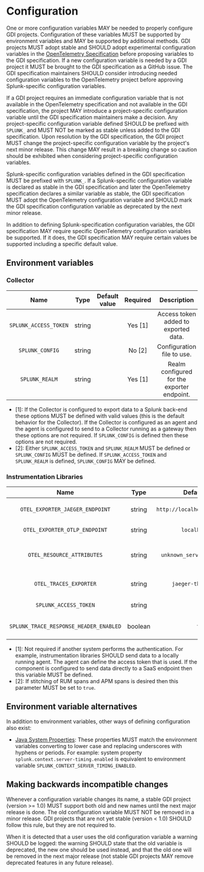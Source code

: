 # Configuration

One or more configuration variables MAY be needed to properly configure GDI
projects. Configuration of these variables MUST be supported by environment
variables and MAY be supported by additional methods. GDI projects MUST adopt
stable and SHOULD adopt experimental configuration variables in the
[OpenTelemetry
Specification](https://github.com/open-telemetry/opentelemetry-specification)
before proposing variables to the GDI specification. If a new configuration
variable is needed by a GDI project it MUST be brought to the GDI specification
as a GitHub issue. The GDI specification maintainers SHOULD consider
introducing needed configuration variables to the OpenTelemetry project before
approving Splunk-specific configuration variables.

If a GDI project requires an immediate configuration variable that is not
available in the OpenTelemetry specification and not available in the GDI
specification, the project MAY introduce a project-specific configuration
variable until the GDI specification maintainers make a decision. Any
project-specific configuration variable defined SHOULD be prefixed with
`SPLUNK_` and MUST NOT be marked as stable unless added to the GDI
specification. Upon resolution by the GDI specification, the GDI project MUST
change the project-specific configuration variable by the project's next minor
release. This change MAY result in a breaking change so caution should be
exhibited when considering project-specific configuration variables.

Splunk-specific configuration variables defined in the GDI specification MUST
be prefixed with `SPLUNK_`. If a Splunk-specific configuration variable is
declared as stable in the GDI specification and later the OpenTelemetry
specification declares a similar variable as stable, the GDI specification
MUST adopt the OpenTelemetry configuration variable and SHOULD mark the GDI
specification configuration variable as deprecated by the next minor release.

In addition to defining Splunk-specification configuration variables, the GDI
specification MAY require specific OpenTelemetry configuration variables be
supported. If it does, the GDI specification MAY require certain values be
supported including a specific default value.

## Environment variables

### Collector

| Name                  | Type   | Default value | Required | Description                                 |
| :-------------------: | :----: | :-----------: | :------: | :-----------------------------------:       |
| `SPLUNK_ACCESS_TOKEN` | string |               | Yes [1]  | Access token added to exported data.        |
| `SPLUNK_CONFIG`       | string |               | No  [2]  | Configuration file to use.                  |
| `SPLUNK_REALM`        | string |               | Yes [1]  | Realm configured for the exporter endpoint. |

- [1]: If the Collector is configured to export data to a Splunk back-end these
  options MUST be defined with valid values (this is the default behavior for
  the Collector). If the Collector is configured as an agent and the agent is
  configured to send to a Collector running as a gateway then these options are
  not required. If `SPLUNK_CONFIG` is defined then these options are not
  required.
- [2]: Either `SPLUNK_ACCESS_TOKEN` and `SPLUNK_REALM` MUST be defined or
  `SPLUNK_CONFIG` MUST be defined. If `SPLUNK_ACCESS_TOKEN` and `SPLUNK_REALM`
  is defined, `SPLUNK_CONFIG` MAY be defined.

### Instrumentation Libraries

| Name                                   | Type    | Default value                    | Required | Description                                                                                         |
| :------------------------------------: | :----:  | :-----------:                    | :------: | :--------------------------------------------------------:                                          |
| `OTEL_EXPORTER_JAEGER_ENDPOINT`        | string  | `http://localhost:9080/v1/trace` | Yes      | Where to export data if `OTEL_TRACES_EXPORTER=jaeger-thrift-splunk`.                                |
| `OTEL_EXPORTER_OTLP_ENDPOINT`          | string  | `localhost:4317`                 | No       | Where to export data if `OTEL_TRACES_EXPORTER=otlp`.                                                |
| `OTEL_RESOURCE_ATTRIBUTES`             | string  | `unknown_service[:<process>]`    | Yes      | Key/Value resource information. MUST define `service.name`. SHOULD define `deployment.environment`. |
| `OTEL_TRACES_EXPORTER`                 | string  | `jaeger-thrift-splunk`           | Yes      | Exported data format. MUST support `jaeger-thrift-splunk` and `otlp`.                               |
| `SPLUNK_ACCESS_TOKEN`                  | string  |                                  | No [1]   | Access token added to exported data.                                                                |
| `SPLUNK_TRACE_RESPONSE_HEADER_ENABLED` | boolean | `true`                           | No [2]   | Whether `Server-Timing` header is added to HTTP responses.                                          |

- [1]: Not required if another system performs the authentication. For example,
  instrumentation libraries SHOULD send data to a locally running agent. The
  agent can define the access token that is used. If the component is
  configured to send data directly to a SaaS endpoint then this variable MUST
  be defined.
- [2]: If stitching of RUM spans and APM spans is desired then this parameter
  MUST be set to `true`.

## Environment variable alternatives

In addition to environment variables, other ways of defining configuration also exist:

- [Java System
  Properties](https://docs.oracle.com/javase/tutorial/essential/environment/sysprop.html):
  These properties MUST match the environment variables converting to lower
  case and replacing underscores with hyphens or periods. For example:
  system property `splunk.context.server-timing.enabled` is equivalent to environment
  variable `SPLUNK_CONTEXT_SERVER_TIMING_ENABLED`.

## Making backwards incompatible changes

Whenever a configuration variable changes its name, a stable GDI project
(version >= 1.0) MUST support both old and new names until the next major release is done.
The old configuration variable MUST NOT be removed in a minor release.
GDI projects that are not yet stable (version < 1.0) SHOULD follow this rule,
but they are not required to.

When it is detected that a user uses the old configuration variable a warning
SHOULD be logged: the warning SHOULD state that the old variable is deprecated,
the new one should be used instead, and that the old one will be removed in the
next major release (not stable GDI projects MAY remove deprecated features in any
future release).
